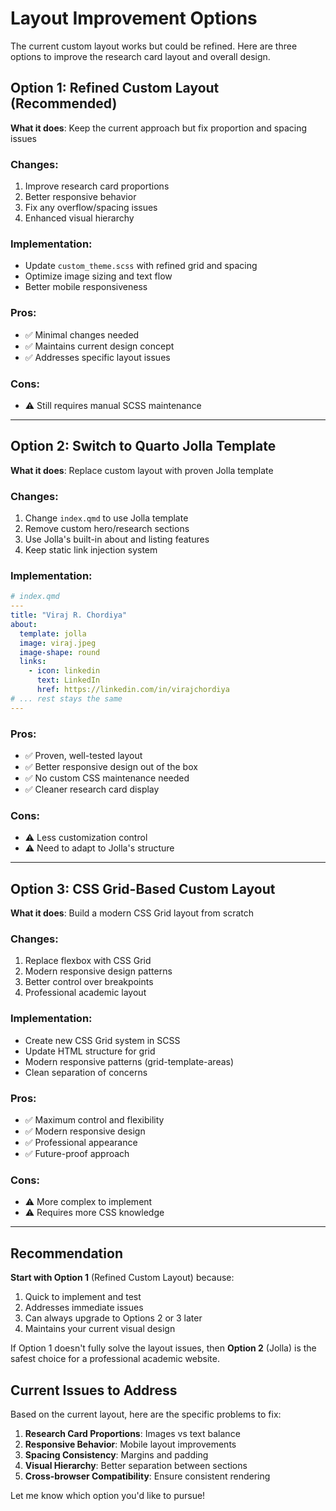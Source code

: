 # Layout Improvement Options

The current custom layout works but could be refined. Here are three options to improve the research card layout and overall design.

## Option 1: Refined Custom Layout (Recommended)

**What it does**: Keep the current approach but fix proportion and spacing issues

### Changes:
1. Improve research card proportions 
2. Better responsive behavior
3. Fix any overflow/spacing issues
4. Enhanced visual hierarchy

### Implementation:
- Update `custom_theme.scss` with refined grid and spacing
- Optimize image sizing and text flow
- Better mobile responsiveness

### Pros:
- ✅ Minimal changes needed
- ✅ Maintains current design concept
- ✅ Addresses specific layout issues

### Cons:
- ⚠️ Still requires manual SCSS maintenance

---

## Option 2: Switch to Quarto Jolla Template

**What it does**: Replace custom layout with proven Jolla template

### Changes:
1. Change `index.qmd` to use Jolla template
2. Remove custom hero/research sections  
3. Use Jolla's built-in about and listing features
4. Keep static link injection system

### Implementation:
```yaml
# index.qmd
---
title: "Viraj R. Chordiya"
about:
  template: jolla
  image: viraj.jpeg
  image-shape: round
  links:
    - icon: linkedin
      text: LinkedIn
      href: https://linkedin.com/in/virajchordiya
# ... rest stays the same
---
```

### Pros:
- ✅ Proven, well-tested layout
- ✅ Better responsive design out of the box
- ✅ No custom CSS maintenance needed
- ✅ Cleaner research card display

### Cons:
- ⚠️ Less customization control
- ⚠️ Need to adapt to Jolla's structure

---

## Option 3: CSS Grid-Based Custom Layout  

**What it does**: Build a modern CSS Grid layout from scratch

### Changes:
1. Replace flexbox with CSS Grid
2. Modern responsive design patterns
3. Better control over breakpoints
4. Professional academic layout

### Implementation:
- Create new CSS Grid system in SCSS
- Update HTML structure for grid
- Modern responsive patterns (grid-template-areas)
- Clean separation of concerns

### Pros:
- ✅ Maximum control and flexibility
- ✅ Modern responsive design
- ✅ Professional appearance
- ✅ Future-proof approach

### Cons:
- ⚠️ More complex to implement
- ⚠️ Requires more CSS knowledge

---

## Recommendation

**Start with Option 1** (Refined Custom Layout) because:
1. Quick to implement and test
2. Addresses immediate issues
3. Can always upgrade to Options 2 or 3 later
4. Maintains your current visual design

If Option 1 doesn't fully solve the layout issues, then **Option 2** (Jolla) is the safest choice for a professional academic website.

## Current Issues to Address

Based on the current layout, here are the specific problems to fix:

1. **Research Card Proportions**: Images vs text balance
2. **Responsive Behavior**: Mobile layout improvements  
3. **Spacing Consistency**: Margins and padding
4. **Visual Hierarchy**: Better separation between sections
5. **Cross-browser Compatibility**: Ensure consistent rendering

Let me know which option you'd like to pursue!
